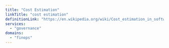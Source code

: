```yaml
---
title: "Cost Estimation"
linkTitle: "cost estimation"
definitionLink: "https://en.wikipedia.org/wiki/Cost_estimation_in_software_engineering"
services:
  - "governance"
domains:
  - "finops"
---
```

